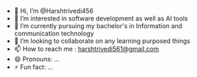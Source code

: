 - 👋 Hi, I’m @Harshtrivedi456
- 👀 I’m interested in software development as well as AI tools
- 🌱 I’m currently pursuing my bachelor's in Information and communication technology 
- 💞️ I’m looking to collaborate on any learning purposed things 
- 📫 How to reach me : harshtrivedi561@gmail.com
- 😄 Pronouns: ...
- ⚡ Fun fact: ...

<!---
Harshtrivedi456/Harshtrivedi456 is a ✨ special ✨ repository because its `README.md` (this file) appears on your GitHub profile.
You can click the Preview link to take a look at your changes.
--->
